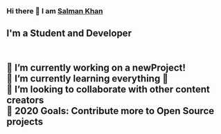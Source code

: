 ### Hi there 👋  I am <a href="https://salmankhan.tech">Salman Khan</a>
<h2>I'm a Student and Developer <h2><br>
🔭 I’m currently working on a newProject!<br>
🌱 I’m currently learning everything 🤣<br>
👯 I’m looking to collaborate with other content creators<br>
🥅 2020 Goals: Contribute more to Open Source projects<br>

